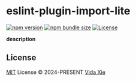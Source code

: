 # eslint-plugin-import-lite

[![npm version][npm-version-src]][npm-version-href]
[![npm bundle size][npm-bundle-size-src]][npm-bundle-size-href]
[![License][license-src]][license-href]

__description__

## License

[MIT](./LICENSE) License &copy; 2024-PRESENT [Vida Xie](https://github.com/9romise)

<!-- Badges -->

[npm-version-src]: https://img.shields.io/npm/v/eslint-plugin-import-lite
[npm-version-href]: https://npmjs.com/package/eslint-plugin-import-lite
[npm-bundle-size-src]: https://img.shields.io/npm/unpacked-size/eslint-plugin-import-lite
[npm-bundle-size-href]: https://npmjs.com/package/eslint-plugin-import-lite
[license-src]: https://img.shields.io/npm/l/eslint-plugin-import-lite
[license-href]: https://opensource.org/licenses/MIT
